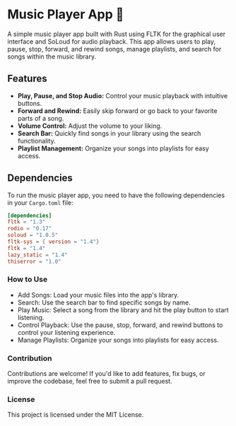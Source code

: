 # Music Player App 🎵

A simple music player app built with Rust using FLTK for the graphical user interface and SoLoud for audio playback. This app allows users to play, pause, stop, forward, and rewind songs, manage playlists, and search for songs within the music library.

## Features

- **Play, Pause, and Stop Audio:** Control your music playback with intuitive buttons.
- **Forward and Rewind:** Easily skip forward or go back to your favorite parts of a song.
- **Volume Control:** Adjust the volume to your liking.
- **Search Bar:** Quickly find songs in your library using the search functionality.
- **Playlist Management:** Organize your songs into playlists for easy access.

## Dependencies

To run the music player app, you need to have the following dependencies in your `Cargo.toml` file:

```toml
[dependencies]
fltk = "1.3"
rodio = "0.17"        
soloud = "1.0.5"
fltk-sys = { version = "1.4"}
fltk = "1.4" 
lazy_static = "1.4"
thiserror = "1.0"
```

### How to Use

- Add Songs: Load your music files into the app's library.
- Search: Use the search bar to find specific songs by name.
- Play Music: Select a song from the library and hit the play button to start listening.
- Control Playback: Use the pause, stop, forward, and rewind buttons to control your listening experience.
- Manage Playlists: Organize your songs into playlists for easy access.

### Contribution
Contributions are welcome! If you'd like to add features, fix bugs, or improve the codebase, feel free to submit a pull request.

### License
This project is licensed under the MIT License.
